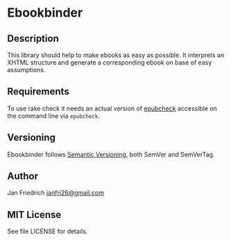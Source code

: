 # Ebookbinder


## Description

This library should help to make ebooks as easy as possible.  It interprets an
XHTML structure and generate a corresponding ebook on base of easy assumptions.


## Requirements

To use rake check it needs an actual version of
[epubcheck](https://www.w3.org/publishing/epubcheck/) accessible on the
command line via `epubcheck`.


## Versioning

Ebookbinder follows [Semantic Versioning](https://semver.org/), both SemVer and
SemVerTag.


## Author

Jan Friedrich <janfri26@gmail.com>


## MIT License

See file LICENSE for details.
